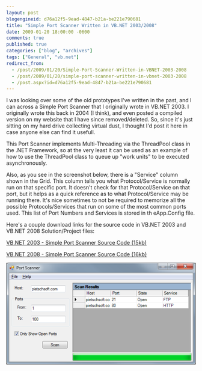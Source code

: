 ```yaml
---
layout: post
blogengineid: d76a12f5-9ead-4847-b21a-be221e790681
title: "Simple Port Scanner Written in VB.NET 2003/2008"
date: 2009-01-20 18:00:00 -0600
comments: true
published: true
categories: ["blog", "archives"]
tags: ["General", "vb.net"]
redirect_from: 
  - /post/2009/01/20/Simple-Port-Scanner-Written-in-VBNET-2003-2008
  - /post/2009/01/20/simple-port-scanner-written-in-vbnet-2003-2008
  - /post.aspx?id=d76a12f5-9ead-4847-b21a-be221e790681
---
```

<!-- more -->


I was looking over some of the old prototypes I&#39;ve written in the past, and I can across a Simple Port Scanner that I originally wrote in VB.NET 2003. I originally wrote this back in 2004 (I think), and even posted a compiled version on my website that I have since removed/deleted. So, since it&#39;s just sitting on my hard drive collecting virtual dust, I thought I&#39;d post it here in case anyone else can find it usefull. 



This Port Scanner implements Multi-Threading via the ThreadPool class in the .NET Framework, so at the very least it can be used as an example of how to use the ThreadPool class to queue up &quot;work units&quot; to be executed asynchronously. 



Also, as you see in the screenshot below, there is a &quot;Service&quot; column shown in the Grid. This column tells you what Protocol/Service is normally run on that specific port. It doesn&#39;t check for that Protocol/Service on that port, but it helps as a quick reference as to what Protocol/Service may be running there. It&#39;s nice sometimes to not be required to memorize all the possible Protocols/Services that run on some of the most common ports used. This list of Port Numbers and Services is stored in th eApp.Config file. 



Here&#39;s a couple download links for the source code in VB.NET 2003 and VB.NET 2008 Solution/Project files: 



<a href="/file.axd?file=VBdotNet_PortScanner_VS2003.zip">VB.NET 2003 - Simple Port Scanner Source Code (15kb)</a> 

<a href="/file.axd?file=VBdotNET_PortScanner_VS2008.zip">VB.NET 2008 - Simple Port Scanner Source Code (16kb)</a> 


<img src="/images/posts/VBdotNet_SimplePortScanner.png" alt="" /> 

